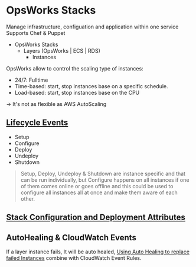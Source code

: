 # OpsWorks Stacks

Manage infrastructure, configuation and application within one service
Supports Chef & Puppet

- OpsWorks Stacks
  - Layers (OpsWorks | ECS | RDS)
    - Instances

OpsWorks allow to control the scaling type of instances:

- 24/7: Fulltime
- Time-based: start, stop instances base on a specific schedule.
- Load-based: start, stop instances base on the CPU

-> It's not as flexible as AWS AutoScaling

## [Lifecycle Events](https://docs.aws.amazon.com/opsworks/latest/userguide/workingcookbook-events.html)

- Setup
- Configure
- Deploy
- Undeploy
- Shutdown

> Setup, Deploy, Undeploy & Shutdown are instance specific and that can be run individually, but Configure happens on all instances if one of them comes online or goes offline and this could be used to configure all instances all at once and make them aware of each other.

## [Stack Configuration and Deployment Attributes](https://docs.aws.amazon.com/opsworks/latest/userguide/workingcookbook-json.html)

## AutoHealing & CloudWatch Events

If a layer instance fails, It will be auto healed, [Using Auto Healing to replace failed Instances](https://docs.aws.amazon.com/opsworks/latest/userguide/workinginstances-autohealing.html) combine with CloudWatch Event Rules.
